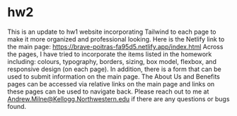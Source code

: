 # hw2
This is an update to hw1 website incorporating Tailwind to each page to make it more organized and professional looking.
Here is the Netlify link to the main page: https://brave-poitras-fa95d5.netlify.app/index.html
Across the pages, I have tried to incorporate the items listed in the homework including: colours, typography, borders, sizing, box model, flexbox, and responsive design (on each page). 
In addition, there is a form that can be used to submit information on the main page.
The About Us and Benefits pages can be accessed via relative links on the main page and links on these pages can be used to navigate back. 
Please reach out to me at Andrew.Milne@Kellogg.Northwestern.edu if there are any questions or bugs found. 
